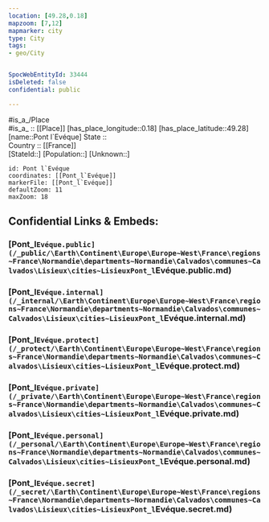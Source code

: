 ```yaml
---
location: [49.28,0.18] 
mapzoom: [7,12] 
mapmarker: city 
type: City
tags:
- geo/City


SpocWebEntityId: 33444
isDeleted: false
confidential: public

---
```

#is_a_/Place  
#is_a_ :: [[Place]] 
[has_place_longitude::0.18] 
[has_place_latitude::49.28] 
[name::Pont l`Evéque] 
State ::  
Country :: [[France]]  
[StateId::] 
[Population::] 
[Unknown::] 


```leaflet
id: Pont l`Evéque
coordinates: [[Pont_l`Evéque]] 
markerFile: [[Pont_l`Evéque]] 
defaultZoom: 11 
maxZoom: 18
```


## Confidential Links & Embeds: 

### [Pont_l`Evéque.public](/_public/\Earth\Continent\Europe\Europe~West\France\regions~France\Normandie\departments~Normandie\Calvados\communes~Calvados\Lisieux\cities~LisieuxPont_l`Evéque.public.md) 

### [Pont_l`Evéque.internal](/_internal/\Earth\Continent\Europe\Europe~West\France\regions~France\Normandie\departments~Normandie\Calvados\communes~Calvados\Lisieux\cities~LisieuxPont_l`Evéque.internal.md) 

### [Pont_l`Evéque.protect](/_protect/\Earth\Continent\Europe\Europe~West\France\regions~France\Normandie\departments~Normandie\Calvados\communes~Calvados\Lisieux\cities~LisieuxPont_l`Evéque.protect.md) 

### [Pont_l`Evéque.private](/_private/\Earth\Continent\Europe\Europe~West\France\regions~France\Normandie\departments~Normandie\Calvados\communes~Calvados\Lisieux\cities~LisieuxPont_l`Evéque.private.md) 

### [Pont_l`Evéque.personal](/_personal/\Earth\Continent\Europe\Europe~West\France\regions~France\Normandie\departments~Normandie\Calvados\communes~Calvados\Lisieux\cities~LisieuxPont_l`Evéque.personal.md) 

### [Pont_l`Evéque.secret](/_secret/\Earth\Continent\Europe\Europe~West\France\regions~France\Normandie\departments~Normandie\Calvados\communes~Calvados\Lisieux\cities~LisieuxPont_l`Evéque.secret.md)

